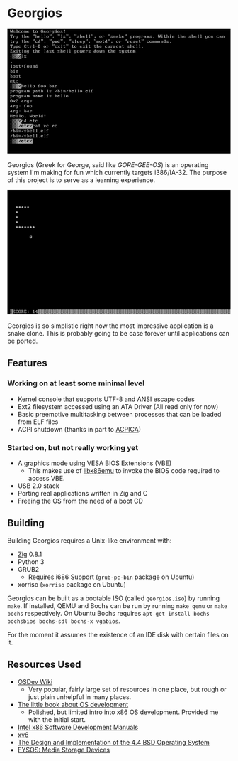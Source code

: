 # Georgios

![It's a really limited shell!](misc/screenshot1.png)

Georgios (Greek for George, said like *GORE-GEE-OS*) is an operating system I'm
making for fun which currently targets i386/IA-32. The purpose of this project
is to serve as a learning experience.

![It's a snake clone in IBM PC 80x25 text mode!](misc/screenshot2.png)

Georgios is so simplistic right now the most impressive application is a snake
clone. This is probably going to be case forever until applications can be
ported.

## Features

### Working on at least some minimal level

- Kernel console that supports UTF-8 and ANSI escape codes
- Ext2 filesystem accessed using an ATA Driver (All read only for now)
- Basic preemptive multitasking between processes that can be loaded from ELF
  files
- ACPI shutdown (thanks in part to [ACPICA](https://www.acpica.org/))

### Started on, but not really working yet

- A graphics mode using VESA BIOS Extensions (VBE)
  - This makes use of [libx86emu](https://github.com/wfeldt/libx86emu) to
    invoke the BIOS code required to access VBE.
- USB 2.0 stack
- Porting real applications written in Zig and C
- Freeing the OS from the need of a boot CD

## Building

Building Georgios requires a Unix-like environment with:
- [Zig](https://ziglang.org/) 0.8.1
- Python 3
- GRUB2
  - Requires i686 Support (`grub-pc-bin` package on Ubuntu)
- xorriso (`xorriso` package on Ubuntu)

Georgios can be built as a bootable ISO (called `georgios.iso`) by running
`make`. If installed, QEMU and Bochs can be run by running `make qemu` or `make bochs`
respectively. On Ubuntu Bochs requires `apt-get install bochs bochsbios
bochs-sdl bochs-x vgabios`.

For the moment it assumes the existence of an IDE disk with certain files on
it.

## Resources Used

- [OSDev Wiki](http://wiki.osdev.org/)
    - Very popular, fairly large set of resources in one place, but rough
      or just plain unhelpful in many places.
- [The little book about OS development](https://littleosbook.github.io/)
    - Polished, but limited intro into x86 OS development. Provided me with
      the initial start.
- [Intel x86 Software Development Manuals](https://software.intel.com/en-us/articles/intel-sdm)
- [xv6](https://github.com/mit-pdos/xv6-public)
- [The Design and Implementation of the 4.4 BSD Operating System](https://www.amazon.com/Implementation-Operating-paperback-Addison-wesley-Systems/dp/0132317923)
- [FYSOS: Media Storage Devices](https://www.amazon.com/dp/1514111888/)
